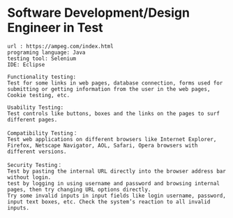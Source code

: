 
# Software Development/Design Engineer in Test 
    url : https://ampeg.com/index.html
    programing language: Java
    testing tool: Selenium
    IDE: Eclipse

    Functionality testing:
    Test for some links in web pages, database connection, forms used for submitting or getting information from the user in the web pages, Cookie testing, etc.

    Usability Testing:
    Test controls like buttons, boxes and the links on the pages to surf different pages.
    
    Compatibility Testing：
    Test web applications on different browsers like Internet Explorer, Firefox, Netscape Navigator, AOL, Safari, Opera browsers with different versions.
    
    Security Testing：
    Test by pasting the internal URL directly into the browser address bar without login.
    test by logging in using username and password and browsing internal pages, then try changing URL options directly.
    Try some invalid inputs in input fields like login username, password, input text boxes, etc. Check the system’s reaction to all invalid inputs.
    
    
    
